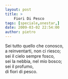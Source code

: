 ```yaml
---
layout: post
title: >
    Fiori Di Pesco
tags: [speciale,onestar,]
date: 2009-03-02 22:54:00
author: pietro
---
```

Sei tutto quello che conosco,<br/>a reinventarti, non ci riesco;<br/>sei il cielo sempre fosco,<br/>sei la nebbia, nel mio bosco;<br/>sei il profumo,<br/>di fiori di pesco.
